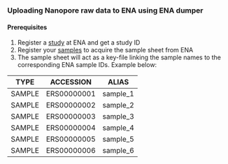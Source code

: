 ### Uploading Nanopore raw data to ENA using ENA dumper

#### Prerequisites
1. Register a [study](https://ena-docs.readthedocs.io/en/latest/submit/study.html) at ENA and get a study ID
2. Register your [samples](https://ena-docs.readthedocs.io/en/latest/submit/samples.html) to acquire the sample sheet from ENA
3. The sample sheet will act as a key-file linking the sample names to the corresponding ENA sample IDs. Example below:

| TYPE | ACCESSION | ALIAS |
| --- | --- | --- |
| SAMPLE | ERS00000001 | sample_1 |
| SAMPLE | ERS00000002 | sample_2 |
| SAMPLE | ERS00000003 | sample_3 |
| SAMPLE | ERS00000004 | sample_4 |
| SAMPLE | ERS00000005 | sample_5 |
| SAMPLE | ERS00000006 | sample_6 |
